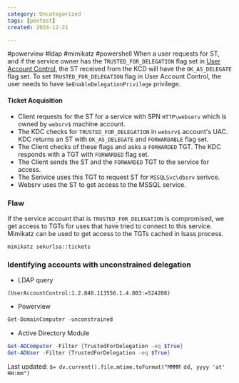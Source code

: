 ```yaml
---
category: Uncategorized
tags: [pentest]
created: 2024-12-21

---
```

#powerview #ldap #mimikatz #powershell 
When a user requests for ST, and if the service owner has the `TRUSTED_FOR_DELEGATION` flag set in [User Account Control](TechLexicon/Penetration%20Testing/Exploitation/Active%20Directory/AD%20Concepts/Users.md#User%20Account%20Control), the ST received from the KCD will have the `OK_AS_DELEGATE` flag set.
To set `TRUSTED_FOR_DELEGATION` flag in User Account Control, the user needs to have `SeEnableDelegationPrivilege` privilege.
#### Ticket Acquisition
- Client requests for the ST for a service with SPN `HTTP\webserv` which is owned by `websrv$` machine account.
- The KDC checks for `TRUSTED_FOR_DELEGATION` in `websrv$` account's UAC. KDC returns an ST with `OK_AS_DELEGATE` and `FORWARDABLE` flag set.
- The Client checks of these flags and asks a `FORWARDED` TGT. The KDC responds with a TGT with `FORWARDED` flag set.
- The Client sends the ST and the `FORWARDED` TGT to the service for access. 
- The Serivice uses this TGT to request ST for `MSSQLSvc\dbsrv` serivce.
- Websrv uses the ST to get access to the MSSQL service.
### Flaw
If the service account that is `TRUSTED_FOR_DELEGATION` is compromised, we get access to TGTs for uses that have tried to connect to this service. Mimikatz can be used to get access to the TGTs cached in lsass process.
```mimi
mimikatz sekurlsa::tickets
```
### Identifying accounts with unconstrained delegation
- LDAP query
```ldap
(UserAccountControl:1.2.840.113556.1.4.803:=524288)
```
- Powerview
```powershell
Get-DomainComputer -unconstrained
```
- Active Directory Module
```powershell
Get-ADComputer -Filter {TrustedForDelegation -eq $True}
Get-ADUser -Filter {TrustedForDelegation -eq $True}
```


Last updated: `$= dv.current().file.mtime.toFormat("MMMM dd, yyyy 'at' HH:mm")`
